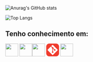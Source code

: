 ![Anurag's GitHub stats](https://github-readme-stats.vercel.app/api?username=YagoHFA&show_icons=true&theme=tokyonight)




![Top Langs](https://github-readme-stats.vercel.app/api/top-langs/?username=YagoHFA&layout=compact)


<h2> Tenho conhecimento em:</h2>

<div class = "Imagem">
            <img src="https://cdn.jsdelivr.net/gh/devicons/devicon/icons/html5/html5-original.svg" width= "40" height="40" /> <img src="https://cdn.jsdelivr.net/gh/devicons/devicon/icons/java/java-original-wordmark.svg" width= "40" height="40" /><imgsrc="https://cdn.jsdelivr.net/gh/devicons/devicon/icons/mysql/mysql-original-wordmark.svg" width= "40" height="40"/><img src="https://cdn.jsdelivr.net/gh/devicons/devicon/icons/python/python-original-wordmark.svg" width= "40" height="40"/>
          <img src = "https://github.com/tandpfun/skill-icons/raw/main/icons/Git.svg" width= "40" height="40"/>
            <img src = "[https://github.com/tandpfun/skill-icons/raw/main/icons/Git.svg](https://github.com/tandpfun/skill-icons/raw/main/icons/MySQL-Dark.svg)" width= "40" height="40"/>
</div>
          
            
          
          
          
          

